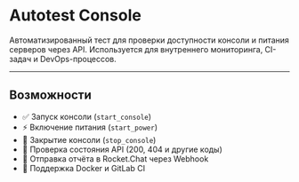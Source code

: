 #  Autotest Console

Автоматизированный тест для проверки доступности консоли и питания серверов через API. Используется для внутреннего мониторинга, CI-задач и DevOps-процессов.

---

##  Возможности

- ✅ Запуск консоли (`start_console`)
- ⚡ Включение питания (`start_power`)
- 🛑 Закрытие консоли (`stop_console`)
- 🔄 Проверка состояния API (200, 404 и другие коды)
- 🧾 Отправка отчёта в Rocket.Chat через Webhook
- 🐳 Поддержка Docker и GitLab CI

